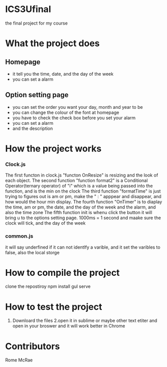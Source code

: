 # ICS3Ufinal
the final project for my course

# What the project does
## Homepage
- it tell you the time, date, and the day of the week
- you can set a alarm

## Option setting page
- you can set the order you want your day, month and year to be 
- you can change the colour of the font at homepage
- you have to check the check box before you set your alarm
- you can set a alarm
- and the description

# How the project works
### Clock.js
  The first functon in clock.js "functon OnResize" is resizing and the look of each object. 
  The second function "function format2" is a Conditional Operator(ternary operator) of "i" which is a value being passed into the function, and is the min on the clock
  The third function "formatTime" is just trying to figures out is am or pm, make the " : " apppear and disappear, and how would the hour min display.
  The fourth function "OnTimer" is to diaplay the time, am or pm, the date, and the day of the week and the alarm, and also the time zone 
  The fifth function init is whenu click the button it will bring u to the options setting page. 1000ms = 1 second and maake sure the clock will tick, and the day of the week
  
### common.js
  it will say underfined if it can not identlfy a varible, and it set the varibles to false, also the local storge 

# How to compile the project
clone the repostiroy 
npm install
gul serve

# How to test the project
1. Downloard the files
2.open it in sublime or maybe other text etiter and open in your broswer and it will work better in Chrome

# Contributors

Rome McRae

